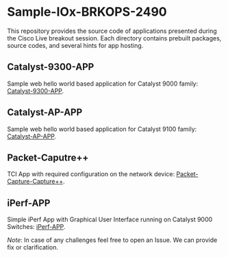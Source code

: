 # Sample-IOx-BRKOPS-2490
This repository provides the source code of applications presented during the Cisco Live breakout session. Each directory contains prebuilt packages, source codes, and several hints for app hosting.

## Catalyst-9300-APP
Sample web hello world based application for Catalyst 9000 family: [Catalyst-9300-APP](/Catalyst-9300-APP/README.md).

## Catalyst-AP-APP
Sample web hello world based application for Catalyst 9100 family: [Catalyst-AP-APP](/Catalyst-AP-APP/README.md).

## Packet-Caputre++
TCI App with required configuration on the network device: [Packet-Capture-Capture++](/Packet-Capture++/README.md). 

## iPerf-APP
Simple iPerf App with Graphical User Interface running on Catalyst 9000 Switches: [iPerf-APP](/iPerf-APP/README.md). 


*Note*: In case of any challenges feel free to open an Issue. We can provide fix or clarification.
